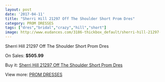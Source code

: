 ```yaml
---
layout: post
date: '2017-04-11'
title: "Sherri Hill 21297 Off The Shoulder Short Prom Dres"
category: PROM DRESSES
tags: ["dres","bridal","crazy","hill","short"]
image: http://www.eudances.com/3186-thickbox_default/sherri-hill-21297-off-the-shoulder-short-prom-dres.jpg
---
```

Sherri Hill 21297 Off The Shoulder Short Prom Dres

On Sales: **$505.99**
<a href="https://www.eudances.com/en/prom-dresses/1094-sherri-hill-21297-off-the-shoulder-short-prom-dres.html"><amp-img layout="responsive" width="600" height="600" src="//www.eudances.com/3186-thickbox_default/sherri-hill-21297-off-the-shoulder-short-prom-dres.jpg" alt="Sherri Hill 21297 Off The Shoulder Short Prom Dres 0" /></a>
<a href="https://www.eudances.com/en/prom-dresses/1094-sherri-hill-21297-off-the-shoulder-short-prom-dres.html"><amp-img layout="responsive" width="600" height="600" src="//www.eudances.com/3190-thickbox_default/sherri-hill-21297-off-the-shoulder-short-prom-dres.jpg" alt="Sherri Hill 21297 Off The Shoulder Short Prom Dres 1" /></a>
<a href="https://www.eudances.com/en/prom-dresses/1094-sherri-hill-21297-off-the-shoulder-short-prom-dres.html"><amp-img layout="responsive" width="600" height="600" src="//www.eudances.com/3189-thickbox_default/sherri-hill-21297-off-the-shoulder-short-prom-dres.jpg" alt="Sherri Hill 21297 Off The Shoulder Short Prom Dres 2" /></a>
<a href="https://www.eudances.com/en/prom-dresses/1094-sherri-hill-21297-off-the-shoulder-short-prom-dres.html"><amp-img layout="responsive" width="600" height="600" src="//www.eudances.com/3188-thickbox_default/sherri-hill-21297-off-the-shoulder-short-prom-dres.jpg" alt="Sherri Hill 21297 Off The Shoulder Short Prom Dres 3" /></a>
<a href="https://www.eudances.com/en/prom-dresses/1094-sherri-hill-21297-off-the-shoulder-short-prom-dres.html"><amp-img layout="responsive" width="600" height="600" src="//www.eudances.com/3187-thickbox_default/sherri-hill-21297-off-the-shoulder-short-prom-dres.jpg" alt="Sherri Hill 21297 Off The Shoulder Short Prom Dres 4" /></a>

Buy it: [Sherri Hill 21297 Off The Shoulder Short Prom Dres](https://www.eudances.com/en/prom-dresses/1094-sherri-hill-21297-off-the-shoulder-short-prom-dres.html "Sherri Hill 21297 Off The Shoulder Short Prom Dres")

View more: [PROM DRESSES](https://www.eudances.com/en/13-prom-dresses "PROM DRESSES")